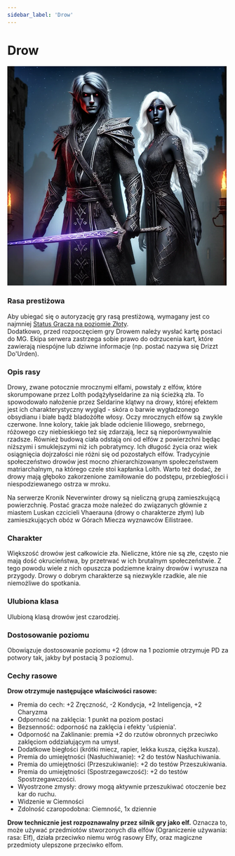 ```yaml
---
sidebar_label: 'Drow'
---
```



# Drow

![drow](../../static/img/wiki/wiki-rasy/drow.png)

### Rasa prestiżowa
Aby ubiegać się o autoryzację gry rasą prestiżową, wymagany jest co najmniej [Status Gracza na poziomie Złoty](https://wiki.nwn.net.pl/docs/Systemy%20Autorskie/Zdobywanie%20doswiadczenia#status-gracza).\
Dodatkowo, przed rozpoczęciem gry Drowem należy wysłać kartę postaci do MG. Ekipa serwera zastrzega sobie prawo do odrzucenia kart, które zawierają niespójne lub dziwne informacje (np. postać nazywa się Drizzt Do'Urden).

### Opis rasy
Drowy, zwane potocznie mrocznymi elfami, powstały z elfów, które skorumpowane przez Lolth podążyłyseldarine za nią ścieżką zła. To spowodowało nałożenie przez Seldarine klątwy na drowy, której efektem jest ich charakterystyczny wygląd - skóra o barwie wygładzonego obsydianu i białe bądź bladożółte włosy. Oczy mrocznych elfów są zwykle czerwone. Inne kolory, takie jak blade odcienie liliowego, srebrnego, różowego czy niebieskiego też się zdarzają, lecz są nieporównywalnie rzadsze. Również budową ciała odstają oni od elfów z powierzchni będąc niższymi i smuklejszymi niż ich pobratymcy. Ich długość życia oraz wiek osiągnięcia dojrzałości nie różni się od pozostałych elfów. Tradycyjnie społeczeństwo drowów jest mocno zhierarchizowanym społeczeństwem matriarchalnym, na którego czele stoi kapłanka Lolth. Warto też dodać, że drowy mają głęboko zakorzenione zamiłowanie do podstępu, przebiegłości i niespodziewanego ostrza w mroku.

Na serwerze Kronik Neverwinter drowy są nieliczną grupą zamieszkującą powierzchnię. Postać gracza może należeć do związanych głównie z miastem Luskan czcicieli Vhaerauna (drowy o charakterze złym) lub zamieszkujących obóz w Górach Miecza wyznawców Eilistraee.

### Charakter
Większość drowów jest całkowicie zła. Nieliczne, które nie są złe, często nie mają dość okrucieństwa, by przetrwać w ich brutalnym społeczeństwie. Z tego powodu wiele z nich opuszcza podziemne krainy drowów i wyrusza na przygody. Drowy o dobrym charakterze są niezwykle rzadkie, ale nie niemożliwe do spotkania.

### Ulubiona klasa
Ulubioną klasą drowów jest czarodziej.

### Dostosowanie poziomu
Obowiązuje dostosowanie poziomu +2 (drow na 1 poziomie otrzymuje PD za potwory tak, jakby był postacią 3 poziomu).

### Cechy rasowe
**Drow otrzymuje następujące właściwości rasowe:**

- Premia do cech: +2 Zręczność, -2 Kondycja, +2 Inteligencja, +2 Charyzma
- Odporność na zaklęcia: 1 punkt na poziom postaci
- Bezsenność: odporność na zaklęcia i efekty 'uśpienia'.
- Odporność na Zaklinanie: premia +2 do rzutów obronnych przeciwko zaklęciom oddziałującym na umysł.
- Dodatkowe biegłości (krótki miecz, rapier, lekka kusza, ciężka kusza).
- Premia do umiejętności (Nasłuchiwanie): +2 do testów Nasłuchiwania.
- Premia do umiejętności (Przeszukiwanie): +2 do testów Przeszukiwania.
- Premia do umiejętności (Spostrzegawczość): +2 do testów Spostrzegawczości.
- Wyostrzone zmysły: drowy mogą aktywnie przeszukiwać otoczenie bez kar do ruchu.
- Widzenie w Ciemności
- Zdolność czaropodobna: Ciemność, 1x dziennie

**Drow technicznie jest rozpoznawalny przez silnik gry jako elf.** Oznacza to, może używać przedmiotów stworzonych dla elfów (Ograniczenie używania: rasa: Elf), działa przeciwko niemu wróg rasowy Elfy, oraz magiczne przedmioty ulepszone przeciwko elfom.
